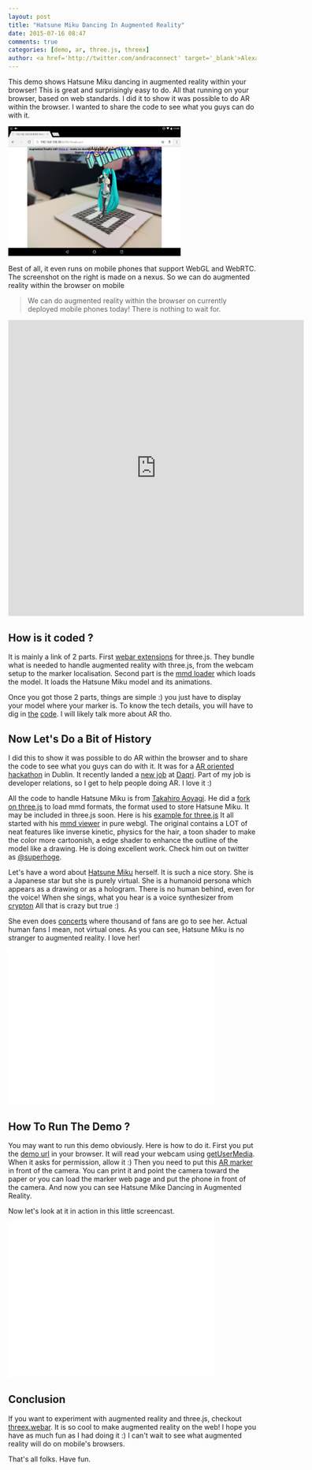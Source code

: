 ```yaml
---
layout: post
title: "Hatsune Miku Dancing In Augmented Reality"
date: 2015-07-16 08:47
comments: true
categories: [demo, ar, three.js, threex]
author: <a href='http://twitter.com/andraconnect' target='_blank'>Alexandra Etienne</a> and <a href='http://twitter.com/jerome_etienne' target='_blank'>Jerome Etienne</a>
---
```


This demo shows Hatsune Miku dancing in augmented reality within 
your browser! This is great and surprisingly easy to do.
All that running on your browser, based on web standards.
I did it to show it was possible to do AR within the browser. I wanted to share the code to see what you guys can do with it. 

<img class="right" src="/data/2015-07-16-hatsune-miku-dancing-in-augmented-reality/screenshots/screenshot-nexus9.png" width="350">

Best of all, it even runs on mobile phones that 
support WebGL and WebRTC.
The screenshot on the right is made on a nexus.
So we can do augmented reality within the browser on mobile

> We can do augmented reality within the browser on currently deployed mobile phones today! 
> There is nothing to wait for. 

<iframe src="https://vine.co/v/eApD5rPtKxT/embed/simple" width="600" height="600" frameborder="0"></iframe><script src="https://platform.vine.co/static/scripts/embed.js"></script>


## How is it coded ?

It is mainly a link of 2 parts. 
First [webar extensions](https://github.com/jeromeetienne/threex.webar)
for three.js. They bundle what is needed to handle augmented reality with three.js, from the webcam setup to the marker localisation.
Second part is the [mmd loader](http://takahirox.github.io/three.js/examples/#webgl_loader_mmd) which loads the model. It loads the Hatsune Miku model and its animations.

Once you got those 2 parts, things are simple :) you just have to display your model where your marker is. 
To know the tech details, you will have to dig in [the](http://takahirox.github.io/three.js/examples/#webgl_loader_mmd)
[code](https://github.com/jeromeetienne/threex.webar).
I will likely talk more about AR tho. 

## Now Let's Do a Bit of History
I did this to show it was possible to do AR within the browser and to share the code to see what you guys can do with it. 
It was for a [AR oriented hackathon](http://daqri.com/dublinhacks/) in Dublin.
It recently landed a [new job](https://twitter.com/jerome_etienne/status/572435641079877632) at [Daqri](http://daqri.com). Part of my job is developer relations, so I get to help people doing AR. I love it :)


All the code to handle Hatsune Miku is from 
[Takahiro Aoyagi](https://www.linkedin.com/pub/takahiro-aoyagi/96/10a/41a).
He did a [fork on three.js](http://github.io/takahirox/three.js) to load mmd formats, the format used to store Hatsune Miku.
It may be included in three.js soon.
Here is his [example for three.js](http://takahirox.github.io/three.js/examples/#webgl_loader_mmd)
It all started with his [mmd viewer](http://takahirox.github.io/mmd-viewer-js/) in pure webgl. 
The original contains a LOT of neat features like inverse kinetic, physics for the hair,
a toon shader to make the color more cartoonish, a edge shader to enhance the outline of the model 
like a drawing.
He is doing excellent work. Check him out on twitter as [@superhoge](https://twitter.com/superhoge).

Let's have a word about [Hatsune Miku](https://en.wikipedia.org/wiki/Hatsune_Miku) herself.
It is such a nice story. 
She is a Japanese star but she is purely virtual.
She is a humanoid persona which appears as a drawing or as a hologram. 
There is no human behind, even for the voice!
When she sings, what you hear is a voice synthesizer from [crypton](https://en.wikipedia.org/wiki/Crypton_Future_Media)
All that is crazy but true :)

She even does [concerts](https://www.youtube.com/watch?v=pEaBqiLeCu0) where thousand of fans are go to see her. 
Actual human fans I mean, not virtual ones.
As you can see, Hatsune Miku is no stranger to augmented reality.
I love her!

<iframe width="420" height="315" src="//www.youtube.com/embed/pEaBqiLeCu0" frameborder="0" allowfullscreen></iframe>

## How To Run The Demo ?

You may want to run this demo obviously.
Here is how to do it.
First you put the [demo url](http://jeromeetienne.github.io/demo.hatsunemiku-augmentedreality) in your browser.
It will read your webcam using [getUserMedia](https://developer.mozilla.org/en-US/docs/Web/API/Navigator/getUserMedia). When it asks for permission, allow it :)
Then you need to put this [AR marker](http://jeromeetienne.github.io/demo.hatsunemiku-augmentedreality/marker/image-marker-265.html) in front of the camera. 
You can print it and point the camera toward the paper
or you can load the marker web page and put the phone in front of the camera.
And now you can see Hatsune Mike Dancing in Augmented Reality.

Now let's look at it in action in this little screencast.
<iframe width="420" height="315" src="//www.youtube.com/embed/ObVR2mOM-3Y" frameborder="0" allowfullscreen></iframe>

## Conclusion
If you want to experiment with augmented reality and three.js, checkout [threex.webar](https://github.com/jeromeetienne/threex.webar).
It is so cool to make augmented reality on the web!
I hope you have as much fun as I had doing it :)
I can't wait to see what augmented reality will do on mobile's browsers.

That's all folks. Have fun.
